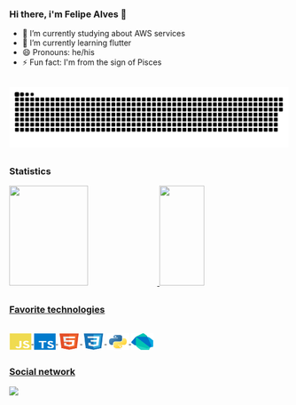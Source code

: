 ### Hi there, i'm Felipe Alves 👋


- 🔭 I’m currently studying about AWS services
- 🌱 I’m currently learning flutter 
- 😄 Pronouns: he/his
- ⚡ Fun fact: I'm from the sign of Pisces

##

 ![Snake animation](https://github.com/felipexpert1996/felipexpert1996/blob/output/github-contribution-grid-snake.svg)

##

### Statistics
<div>
  <a href="https://github.com/felipexpert1996">
  <img height="180px" width="53%" src="https://github-readme-stats.vercel.app/api?username=felipexpert1996&show_icons=true&theme=jolly&include_all_commits=true&count_private=true"/>
  <img height="180px" width="40%" src="https://github-readme-stats.vercel.app/api/top-langs/?username=felipexpert1996&layout=compact&langs_count=7&theme=jolly"/>
</div>
  
##
  
 ### Favorite technologies
  
 <div style="display: inline_block"><br>
  <img align="center" alt="fe-Js" height="30" width="40" src="https://raw.githubusercontent.com/devicons/devicon/master/icons/javascript/javascript-plain.svg">
  <img align="center" alt="fe-Ts" height="30" width="40" src="https://raw.githubusercontent.com/devicons/devicon/master/icons/typescript/typescript-plain.svg">
  <img align="center" alt="fe-HTML" height="30" width="40" src="https://raw.githubusercontent.com/devicons/devicon/master/icons/html5/html5-original.svg">
  <img align="center" alt="fe-CSS" height="30" width="40" src="https://raw.githubusercontent.com/devicons/devicon/master/icons/css3/css3-original.svg">
  <img align="center" alt="fe-Python" height="30" width="40" src="https://raw.githubusercontent.com/devicons/devicon/master/icons/python/python-original.svg">
   <img align="center" alt="fe-Python" height="30" width="40" src="https://raw.githubusercontent.com/devicons/devicon/master/icons/dart/dart-original.svg">
</div>
  
##
  
### Social network
  
<div> 
   <a href="https://www.linkedin.com/in/felipe-alves-7aa5562a6" target="_blank"><img src="https://img.shields.io/badge/-LinkedIn-%230077B5?style=for-the-badge&logo=linkedin&logoColor=white" target="_blank"></a>  
</div>

